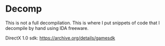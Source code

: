 # Decomp

This is not a full decompilation. This is where I put snippets of code that I
decompile by hand using IDA freeware.

DirectX 1.0 sdk: https://archive.org/details/gamesdk